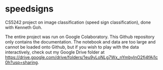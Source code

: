 # speedsigns
CS5242 project on image classification (speed sign classification), done with Kenneth Goh.

The entire project was run on Google Colaboratory. This Github repository only contains the documentation. The notebook and data are too large and cannot be loaded onto Github, but if you wish to play with the data interactively, check out my Google Drive folder at https://drive.google.com/drive/folders/1eu9yLoNLg7Wx_nYmbyInO2fj4fAj1c0h?usp=sharing.
